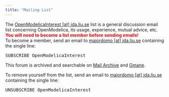 ```yaml
---
title: "Mailing List"
---
```

<a name="Interest"></a>

The [OpenModelicaInterest [at] ida.liu.se][218] list is a general discussion email   
list concerning OpenModelica, its usage, experience, mutual advice, etc.   
<span style="color: red;"><strong>You will need to become a list member before sending emails!</strong></span>  
To become a member, send an email to [majordomo [at] ida.liu.se][219] containing the single line:

<pre>SUBSCRIBE OpenModelicaInterest</pre>

This forum is archived and searchable on <a href="http://www.mail-archive.com/openmodelicainterest@ida.liu.se/" target="_blank">Mail Archive</a> and [Gmane][220].

To remove yourself from the list, send an email to&nbsp;[majordomo [at] ida.liu.se][219] containing the single line:

<pre>UNSUBSCRIBE OpenModelicaInterest&nbsp;</pre>

 [218]: mailto:!!OpenModelicaInterest@ida.liu.se!!
 [219]: mailto:%21%21majordomo%20%3Cat%3E%20ida.liu.se%21%21
 [220]: http://news.gmane.org/gmane.comp.misc.openmodelica